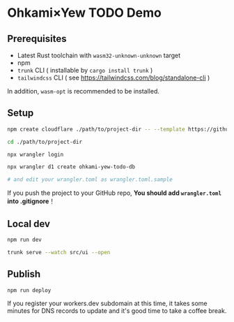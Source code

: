 # Ohkami×Yew TODO Demo

## Prerequisites

- Latest Rust toolchain with `wasm32-unknown-unknown` target
- npm
- `trunk` CLI ( installable by `cargo install trunk` )
- `tailwindcss` CLI ( see https://tailwindcss.com/blog/standalone-cli )

In addition, `wasm-opt` is recommended to be installed.

## Setup

```sh
npm create cloudflare ./path/to/project-dir -- --template https://github.com/kana-rus/ohkami-templates/worker
```
```sh
cd ./path/to/project-dir
```
```sh
npx wrangler login
```
```sh
npx wrangler d1 create ohkami-yew-todo-db

# and edit your wrangler.toml as wrangler.toml.sample
```

If you push the project to your GitHub repo, **You should add `wrangler.toml` into .gitignore**！

## Local dev

```sh
npm run dev
```
```sh
trunk serve --watch src/ui --open
```

## Publish

```sh
npm run deploy
```
If you register your workers.dev subdomain at this time, it takes some minutes for DNS records to update and it's good time to take a coffee break.
